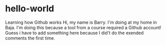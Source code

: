 # hello-world
Learning how Github works
Hi, my name is Barry. I'm doing at my home in Baja. I'm doing this because a tool from a course required a Github account!
Guess i have to add something here because I did't do the exended comments the first time.
